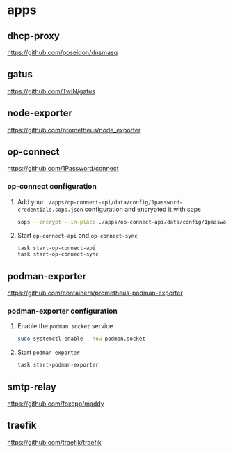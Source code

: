 # apps

## dhcp-proxy

<https://github.com/poseidon/dnsmasq>

## gatus

<https://github.com/TwiN/gatus>

## node-exporter

<https://github.com/prometheus/node_exporter>

## op-connect

<https://github.com/1Password/connect>

### op-connect configuration

1. Add your `./apps/op-connect-api/data/config/1password-credentials.sops.json` configuration and encrypted it with sops

    ```sh
    sops --encrypt --in-place ./apps/op-connect-api/data/config/1password-credentials.sops.json
    ```

2. Start `op-connect-api` and `op-connect-sync`

    ```sh
    task start-op-connect-api
    task start-op-connect-sync
    ```

## podman-exporter

<https://github.com/containers/prometheus-podman-exporter>

### podman-exporter configuration

1. Enable the `podman.socket` service

    ```sh
    sudo systemctl enable --now podman.socket
    ```

2. Start `podman-exporter`

    ```sh
    task start-podman-exporter
    ```

## smtp-relay

<https://github.com/foxcpp/maddy>

## traefik

<https://github.com/traefik/traefik>
